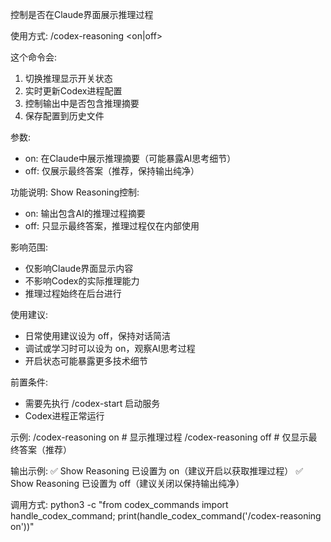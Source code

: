 控制是否在Claude界面展示推理过程

使用方式: /codex-reasoning <on|off>

这个命令会:
1. 切换推理显示开关状态
2. 实时更新Codex进程配置
3. 控制输出中是否包含推理摘要
4. 保存配置到历史文件

参数:
- on: 在Claude中展示推理摘要（可能暴露AI思考细节）
- off: 仅展示最终答案（推荐，保持输出纯净）

功能说明:
Show Reasoning控制:
- on: 输出包含AI的推理过程摘要
- off: 只显示最终答案，推理过程仅在内部使用

影响范围:
- 仅影响Claude界面显示内容
- 不影响Codex的实际推理能力
- 推理过程始终在后台进行

使用建议:
- 日常使用建议设为 off，保持对话简洁
- 调试或学习时可以设为 on，观察AI思考过程
- 开启状态可能暴露更多技术细节

前置条件:
- 需要先执行 /codex-start 启动服务
- Codex进程正常运行

示例:
/codex-reasoning on    # 显示推理过程
/codex-reasoning off   # 仅显示最终答案（推荐）

输出示例:
✅ Show Reasoning 已设置为 on（建议开启以获取推理过程）
✅ Show Reasoning 已设置为 off（建议关闭以保持输出纯净）

调用方式:
python3 -c "from codex_commands import handle_codex_command; print(handle_codex_command('/codex-reasoning on'))"
